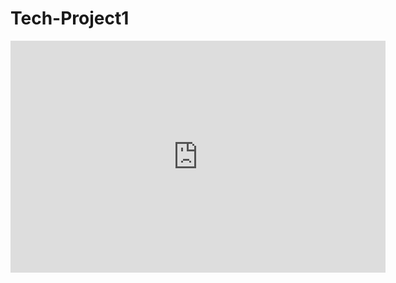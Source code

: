 # Tech-Project1
<iframe width="600" height="371" seamless frameborder="0" scrolling="no" src="https://docs.google.com/spreadsheets/d/1-7XYHayr7Eac-1gJws-BLMoCAyIBGbFGyKz0odDaD-Q/pubchart?oid=603070244&amp;format=interactive"></iframe>
